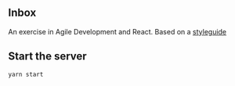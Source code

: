 ## Inbox
An exercise in Agile Development and React. Based on a [styleguide](https://galvanize-inbox-styleguide.herokuapp.com/)

## Start the server
```yarn start```